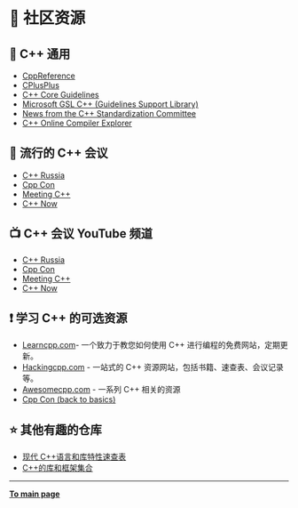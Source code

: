 # :gem: 社区资源

## :bookmark_tabs: C++ 通用

- [CppReference](https://en.cppreference.com)
- [CPlusPlus](https://www.cplusplus.com/reference)
- [C++ Core Guidelines](https://isocpp.github.io/CppCoreGuidelines/CppCoreGuidelines)
- [Microsoft GSL C++ (Guidelines Support Library)](https://github.com/microsoft/GSL)
- [News from the C++ Standardization Committee](https://isocpp.org/)
- [C++ Online Compiler Explorer](https://gcc.godbolt.org)

## :satellite: 流行的 C++ 会议

- [C++ Russia](https://cppconf.ru/en)
- [Cpp Con](https://cppcon.org/)
- [Meeting C++](https://meetingcpp.com/)
- [C++ Now](https://cppnow.org/)

## :tv: C++ 会议 YouTube 频道

- [C++ Russia](https://www.youtube.com/channel/UCJ9v015sPgEi0jJXe_zanjA)
- [Cpp Con](https://www.youtube.com/user/CppCon)
- [Meeting C++](https://www.youtube.com/user/MeetingCPP)
- [C++ Now](https://www.youtube.com/user/BoostCon)

## :exclamation: 学习 C++ 的可选资源

- [Learncpp.com](https://www.learncpp.com/)- 一个致力于教您如何使用 C++ 进行编程的免费网站，定期更新。
- [Hackingcpp.com](https://hackingcpp.com/index.html) - 一站式的 C++ 资源网站，包括书籍、速查表、会议记录等。
- [Awesomecpp.com](https://awesomecpp.com) - 一系列 C++ 相关的资源
- [Cpp Con (back to basics)](https://www.youtube.com/playlist?list=PLHTh1InhhwT5o3GwbFYy3sR7HDNRA353e)

## :star: 其他有趣的仓库

- [现代 C++语言和库特性速查表](https://github.com/AnthonyCalandra/modern-cpp-features)
- [C++的库和框架集合](https://github.com/fffaraz/awesome-cpp)

---

[**To main page**](README.md)
